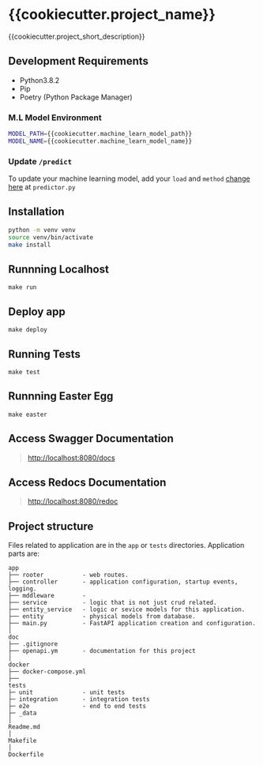 # {{cookiecutter.project_name}}

{{cookiecutter.project_short_description}}

## Development Requirements

- Python3.8.2
- Pip
- Poetry (Python Package Manager)

### M.L Model Environment

```sh
MODEL_PATH={{cookiecutter.machine_learn_model_path}}
MODEL_NAME={{cookiecutter.machine_learn_model_name}}
```

### Update `/predict`

To update your machine learning model, add your `load` and `method` [change here](app/api/routes/predictor.py#L13) at `predictor.py`

## Installation

```sh
python -m venv venv
source venv/bin/activate
make install
```

## Runnning Localhost

`make run`

## Deploy app

`make deploy`

## Running Tests

`make test`

## Runnning Easter Egg

`make easter`

## Access Swagger Documentation

> <http://localhost:8080/docs>

## Access Redocs Documentation

> <http://localhost:8080/redoc>

## Project structure

Files related to application are in the `app` or `tests` directories.
Application parts are:

    app
    ├── rooter           - web routes.
    ├── controller       - application configuration, startup events, logging.
    ├── mddleware        - 
    ├── service          - logic that is not just crud related.
    ├── entity_service   - logic or sevice models for this application. 
    ├── entity           - physical models from database.
    ├── main.py          - FastAPI application creation and configuration.
    │
    doc
    ├── .gitignore
    ├── openapi.ym       - documentation for this project
    │
    docker               
    ├── docker-compose.yml
    ├──
    tests                
    ├─ unit              - unit tests
    ├─ integration       - integration tests
    ├─ e2e               - end to end tests
    ├─ _data 
    │
    Readme.md
    │
    Makefile
    │
    Dockerfile
